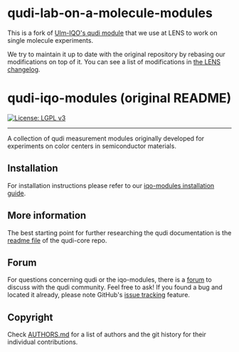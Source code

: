 # qudi-lab-on-a-molecule-modules

This is a fork of [Ulm-IQO's qudi module](https://github.com/Ulm-IQO/qudi-iqo-modules) that we use at LENS to work on single molecule experiments.

We try to maintain it up to date with the original repository by rebasing our modifications on top of it. You can see a list of modifications in [the LENS changelog](docs/changelog-lens.md).


# qudi-iqo-modules (original README)
[![License: LGPL v3](https://img.shields.io/badge/License-LGPL%20v3-blue.svg)](https://www.gnu.org/licenses/lgpl-3.0)

---
A collection of qudi measurement modules originally developed for experiments on color centers in 
semiconductor materials.



## Installation
For installation instructions please refer to our
[iqo-modules installation guide](https://github.com/Ulm-IQO/qudi-iqo-modules/blob/main/docs/installation_guide.md).


## More information
The best starting point for further researching the qudi documentation is the [readme file](https://github.com/Ulm-IQO/qudi-core) of the qudi-core repo.

## Forum
For questions concerning qudi or the iqo-modules, there is a [forum](https://github.com/Ulm-IQO/qudi-core/discussions) to discuss with the qudi community. Feel free to ask!
If you found a bug and located it already, please note GitHub's [issue tracking](https://github.com/Ulm-IQO/qudi-iqo-modules/issues) feature.

## Copyright
Check [AUTHORS.md](AUTHORS.md) for a list of authors and the git history for their individual
contributions.
